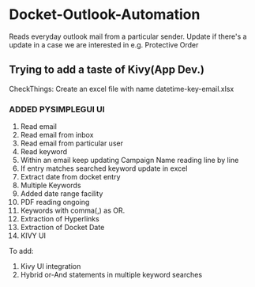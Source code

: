 # Docket-Outlook-Automation
Reads everyday outlook mail from a particular sender. Update if there's a update in a case we are interested in e.g. Protective Order

## Trying to add a taste of Kivy(App Dev.)

 CheckThings:
 Create an excel file with name datetime-key-email.xlsx
 ### ADDED PYSIMPLEGUI UI
1. Read email
2. Read email from inbox
3. Read email from particular user
4. Read keyword
5. Within an email keep updating Campaign Name reading line by line
6. If entry matches searched keyword update in excel
7. Extract date from docket entry
8. Multiple Keywords
9. Added date range facility
10. PDF reading ongoing
11. Keywords with comma(,) as OR.
12. Extraction of Hyperlinks
13. Extraction of Docket Date
14. KIVY UI


To add:
1. Kivy UI integration
2. Hybrid or-And statements in multiple keyword searches
